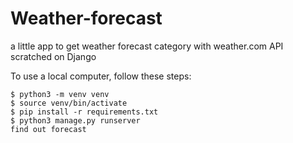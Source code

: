 # Weather-forecast
a little app to get weather forecast category with weather.com API scratched on Django

To use a local computer, follow these steps:

`$ python3 -m venv venv`  
`$ source venv/bin/activate`  
`$ pip install -r requirements.txt`  
`$ python3 manage.py runserver`  
`find out forecast`  
